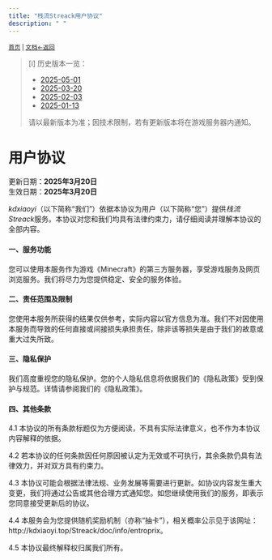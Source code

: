 ```yaml
---
title: "栈流Streack用户协议"
description: " "
---
```

<small id="old_menu"><a href="/Streack/">首页</a> | <a href="/Streack/doc/">文档</a></small><small><a href="/Streack/doc">←返回</a></small><br>

> [i] 历史版本一览：<br>
> 
> * [2025-05-01](./user_history/2025-05-01.html)
> * [2025-03-20](./user_history/2025-03-20.html)
> * [2025-02-03](./user_history/2025-02-03.html)
> * [2025-01-13](./user_history/2025-01-13.html)
> 
> 请以最新版本为准；因技术限制，若有更新版本将在游戏服务器内通知。

<h1>用户协议</h1>
<div>更新日期：<strong>2025年3月20日</strong></div>
<div>生效日期：<strong>2025年3月20日</strong></div>

<p>
  <i>kdxiaoyi</i>（以下简称“我们”）依据本协议为用户（以下简称“您”）提供<i>栈流Streack</i>服务。本协议对您和我们均具有法律约束力，请仔细阅读并理解本协议的全部内容。
</p>

<h4>一、服务功能</h4>
<p>
  您可以使用本服务作为游戏《Minecraft》的第三方服务器，享受游戏服务及网页浏览服务。我们将尽力为您提供稳定、安全的服务体验。
</p>

<h4>二、责任范围及限制</h4>
<p>
  您使用本服务所获得的结果仅供参考，实际内容以官方信息为准。我们不对因使用本服务而导致的任何直接或间接损失承担责任，除非该等损失是由于我们的故意或重大过失所致。
</p>

<h4>三、隐私保护</h4>
<p>
  我们高度重视您的隐私保护。您的个人隐私信息将依据我们的《隐私政策》受到保护与规范。详情请参阅我们的《隐私政策》。
</p>

<h4>四、其他条款</h4>
<p>
  4.1 本协议的所有条款标题仅为方便阅读，不具有实际法律意义，也不作为本协议内容解释的依据。
</p>
<p>
  4.2 若本协议的任何条款因任何原因被认定为无效或不可执行，其余条款仍具有法律效力，并对双方具有约束力。
</p>
<p>
  4.3 本协议可能会根据法律法规、业务发展等需要进行更新。如协议内容发生重大变更，我们将通过公告或其他合理方式通知您。如您继续使用我们的服务，即表示您同意接受更新后的协议。
</p>
<p>
  4.4 本服务会为您提供随机奖励机制（亦称“抽卡”），相关概率公示见于该网址：http://kdxiaoyi.top/Streack/doc/info/entroprix。
</p>
<p>
  4.5 本协议最终解释权归属我们所有。
</p>

<script src="https://rs.kdxiaoyi.top/res/scripts/js/sober@1.0.6.min.js"></script><script src="https://kdxiaoyi.top/Streack/page/js/pmd.js"></script><script src="https://rs.kdxiaoyi.top/res/scripts/js/pmd-reRender.min.js"></script>